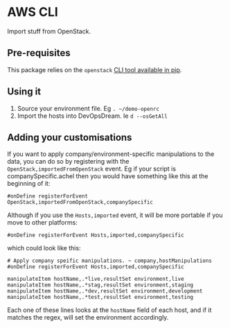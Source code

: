 # AWS CLI

Import stuff from OpenStack.

## Pre-requisites

This package relies on the `openstack` [CLI tool available in pip](https://docs.openstack.org/newton/user-guide/common/cli-install-openstack-command-line-clients.html).

## Using it

1. Source your environment file. Eg `. ~/demo-openrc`
2. Import the hosts into DevOpsDream. Ie `d --osGetAll`

## Adding your customisations

If you want to apply company/environment-specific manipulations to the data, you can do so by registering with the `OpenStack,importedFromOpenStack` event. Eg if your script is companySpecific.achel then you would have something like this at the beginning of it:

```
#onDefine registerForEvent OpenStack,importedFromOpenStack,companySpecific
```

Although if you use the `Hosts,imported` event, it will be more portable if you move to other platforms:

```
#onDefine registerForEvent Hosts,imported,companySpecific
```

which could look like this:

```
# Apply company speific manipulations. ~ company,hostManipulations
#onDefine registerForEvent Hosts,imported,companySpecific

manipulateItem hostName,.*live,resultSet environment,live
manipulateItem hostName,.*stag,resultSet environment,staging
manipulateItem hostName,.*dev,resultSet environment,development
manipulateItem hostName,.*test,resultSet environment,testing
```

Each one of these lines looks at the `hostName` field of each host, and if it matches the regex, will set the environment accordingly.
